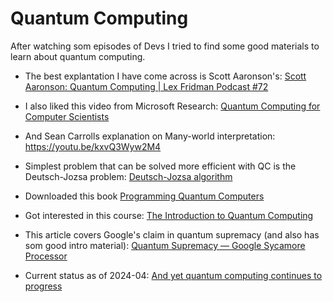 # Quantum Computing

After watching som episodes of Devs I tried to find some good materials to learn about quantum computing.

* The best explantation I have come across is Scott Aaronson's: [Scott Aaronson: Quantum Computing | Lex Fridman Podcast #72](https://youtu.be/uX5t8EivCaM)

* I also liked this video from Microsoft Research: [Quantum Computing for Computer Scientists](https://youtu.be/F_Riqjdh2oM)
  
* And Sean Carrolls explanation on Many-world interpretation: https://youtu.be/kxvQ3Wyw2M4

* Simplest problem that can be solved more efficient with QC is the Deutsch-Jozsa problem: [Deutsch-Jozsa algorithm](https://en.wikipedia.org/wiki/Deutsch%E2%80%93Jozsa_algorithm)

* Downloaded this book [Programming Quantum Computers](http://shop.oreilly.com/product/0636920167433.do)

* Got interested in this course: [The Introduction to Quantum Computing](https://www.coursera.org/learn/quantum-computing-algorithms?)

* This article covers Google's claim in quantum supremacy (and also has som good intro material): [Quantum Supremacy — Google Sycamore Processor](https://jonathan-hui.medium.com/quantum-supremacy-google-sycamore-processor-6f30073a17fa)

* Current status as of 2024-04: [And yet quantum computing continues to progress](https://scottaaronson.blog/?p=7916) 
